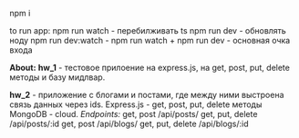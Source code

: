 npm i 

to run app: 
npm run watch - перебилживать ts
npm run dev - обновлять ноду
npm run dev:watch - npm run watch + npm run dev - основная очка входа


**About:**
**hw_1** - тестовое прилоение на express.js, на get, post, put, delete методы и базу мидлвар. 

**hw_2** - приложение с блогами и постами, где между ними выстроена связь данных через ids. 
Express.js - get, post, put, delete методы
MongoDB - cloud. 
*Endpoints:*
get, post /api/posts/
get, put, delete /api/posts/:id
get, post /api/blogs/
get, put, delete /api/blogs/:id
